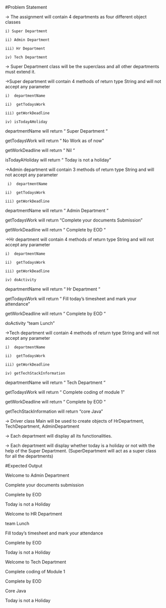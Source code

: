 #Problem Statement

 → The assignment will contain 4 departments as four different object classes
 
 	i) Super Department
 
 	ii) Admin Department
 
 	iii) Hr Department
 
 	iv) Tech Department
 
 
 → Super Department class will be the superclass and all other departments must extend it.
 
 →Super department will contain 4 methods of return type String and will not accept any
 parameter
 
 	i)  departmentName
 
	ii)  getTodaysWork
 
 	iii) getWorkDeadline
 
 	iv) isTodayAHoliday
 
 departmentName will return “ Super Department “
 
 getTodaysWork will return  “ No Work as of now”
 
 getWorkDeadline will return “ Nil “
 
 isTodayAHoliday will return “ Today is not a holiday”
 

 →Admin department will contain 3 methods of return type String and will not accept any
 parameter

	 i)  departmentName
 
 	ii)  getTodaysWork
 
 	iii) getWorkDeadline
 
 departmentName will return “ Admin Department “
 
 getTodaysWork will return “Complete your documents Submission”
 
 getWorkDeadline will return “ Complete by EOD “
 

 →Hr department will contain 4 methods of return type String and will not accept any
 parameter
 
 	i)  departmentName
 
 	ii)  getTodaysWork
 
 	iii) getWorkDeadline
 
 	iv) doActivity

departmentName will return “ Hr Department “

getTodaysWork will return  “ Fill today’s timesheet and mark your attendance”
 
getWorkDeadline will return “ Complete by EOD “
 
doActivity “team Lunch”
 
 
→Tech department will contain 4 methods of return type String and will not accept any
 parameter
 
 	i)  departmentName
 
 	ii)  getTodaysWork
 
 	iii) getWorkDeadline
 
 	iv) getTechStackInformation
 
 departmentName will return “ Tech Department “
 
 getTodaysWork will return  “ Complete coding of module 1”
 
 getWorkDeadline will return “ Complete by EOD “
 
 getTechStackInformation will return “core Java”
 

 → Driver class Main will be used to create objects of HrDepartment, TechDepartment,
 AdminDepartment
 
 → Each department will display all its functionalities.
 
 → Each department  will display whether today is a holiday or not with the help of the Super
 Department. (SuperDepartment will act as a super class for all the departments)


#Expected Output

 Welcome to Admin Department
 
 Complete your documents submission
 
 Complete by EOD
 
 Today is not a Holiday
 
 Welcome to HR Department
 
 team Lunch
 
 Fill today’s timesheet and mark your attendance
 
 Complete by EOD
 
 Today is not a Holiday
 
 Welcome to Tech Department
 
 Complete coding of Module 1
 
 Complete by EOD
 
 Core Java
 
 Today is not a Holiday

 
